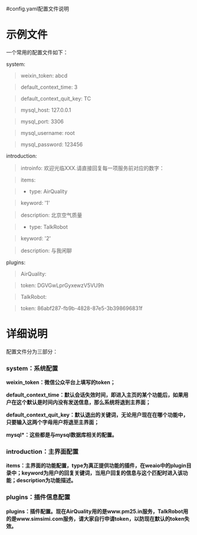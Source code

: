 #config.yaml配置文件说明

# 示例文件 #

一个常用的配置文件如下：


system:

> weixin\_token: abcd

> default\_context\_time: 3

> default\_context\_quit\_key: TC

> mysql\_host: 127.0.0.1

> mysql\_port: 3306

> mysql\_username: root

> mysql\_password: 123456

introduction:

> introinfo: 欢迎光临XXX.请直接回复每一项服务前对应的数字：

> items:

> - type: AirQuality

> keyword: '1'

> description: 北京空气质量

> - type: TalkRobot

> keyword: '2'

> description: 与我闲聊

plugins:

> AirQuality:

> token: DGVGwLprGyxewzV5VU9h

> TalkRobot:

> token: 86abf287-fb9b-4828-87e5-3b398696831f

# 详细说明 #

配置文件分为三部分：

### system：系统配置 ###

**weixin\_token：微信公众平台上填写的token；**

**default\_context\_time：默认会话失效时间，即进入主页的某个功能后，如果用户在这个默认是时间内没有发送信息，那么系统将退到主界面；**

**default\_context\_quit\_key：默认退出的关键词，无论用户现在在哪个功能中，只要输入这两个字母用户将退至主界面；**

**mysql\*：这些都是与mysql数据库相关的配置。**


### introduction：主界面配置 ###

**items：主界面的功能配置，type为真正提供功能的插件，在weaio中的plugin目录中；keyword为用户的回复关键词，当用户回复的信息与这个匹配时进入该功能；description为功能描述。**

### plugins：插件信息配置 ###

**plugins：插件配置。现在AirQuality用的是www.pm25.in服务，TalkRobot用的是www.simsimi.com服务，请大家自行申请token，以防现在默认的token失效。**

